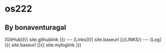 # os222
## By bonaventuragal

[GitHub]({{ site.githublink }}) --- [Links]({{ site.baseurl }}/LINKS/) --- [Log]({{ site.baseurl }}{{ site.myloglink }})
